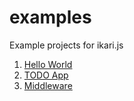 # examples
Example projects for ikari.js

1. [Hello World](https://github.com/ikari-js/examples/tree/main/hello-world)
2. [TODO App](https://github.com/ikari-js/examples/tree/main/todo)
3. [Middleware](https://github.com/ikari-js/examples/tree/main/middleware)